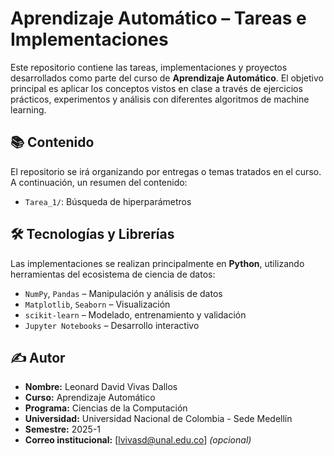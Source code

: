 # Aprendizaje Automático – Tareas e Implementaciones

Este repositorio contiene las tareas, implementaciones y proyectos desarrollados como parte del curso de **Aprendizaje Automático**. El objetivo principal es aplicar los conceptos vistos en clase a través de ejercicios prácticos, experimentos y análisis con diferentes algoritmos de machine learning.

## 📚 Contenido

El repositorio se irá organizando por entregas o temas tratados en el curso. A continuación, un resumen del contenido:

- `Tarea_1/`: Búsqueda de hiperparámetros

## 🛠️ Tecnologías y Librerías

Las implementaciones se realizan principalmente en **Python**, utilizando herramientas del ecosistema de ciencia de datos:

- `NumPy`, `Pandas` – Manipulación y análisis de datos
- `Matplotlib`, `Seaborn` – Visualización
- `scikit-learn` – Modelado, entrenamiento y validación
- `Jupyter Notebooks` – Desarrollo interactivo

## ✍️ Autor

- **Nombre:** Leonard David Vivas Dallos  
- **Curso:** Aprendizaje Automático  
- **Programa:** Ciencias de la Computación
- **Universidad:** Universidad Nacional de Colombia - Sede Medellín
- **Semestre:** 2025-1
- **Correo institucional:** [lvivasd@unal.edu.co] *(opcional)*
